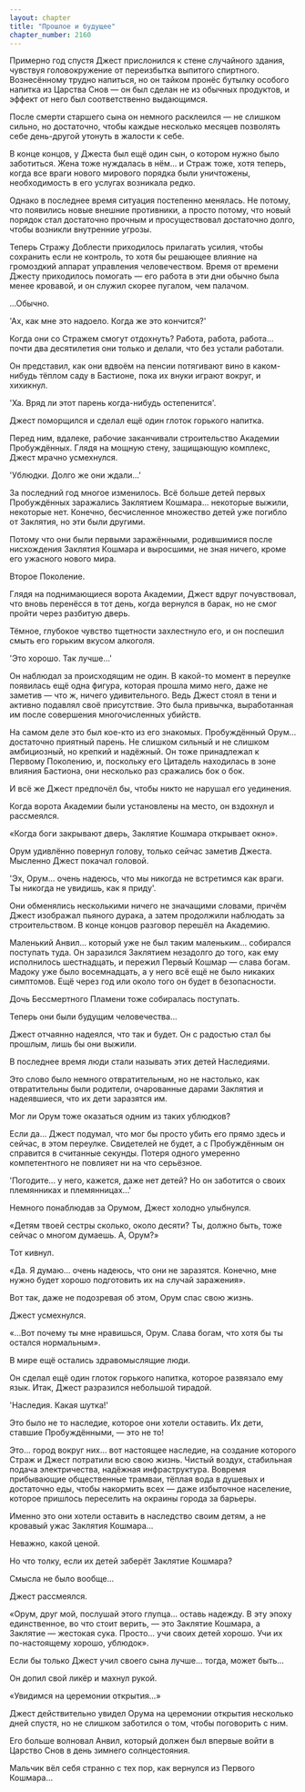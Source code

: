 ```yaml
---
layout: chapter
title: "Прошлое и будущее"
chapter_number: 2160
---
```




Примерно год спустя Джест прислонился к стене случайного здания, чувствуя головокружение от переизбытка выпитого спиртного. Вознесённому трудно напиться, но он тайком пронёс бутылку особого напитка из Царства Снов — он был сделан не из обычных продуктов, и эффект от него был соответственно выдающимся.

После смерти старшего сына он немного расклеился — не слишком сильно, но достаточно, чтобы каждые несколько месяцев позволять себе день-другой утонуть в жалости к себе.

В конце концов, у Джеста был ещё один сын, о котором нужно было заботиться. Жена тоже нуждалась в нём... и Страж тоже, хотя теперь, когда все враги нового мирового порядка были уничтожены, необходимость в его услугах возникала редко.

Однако в последнее время ситуация постепенно менялась. Не потому, что появились новые внешние противники, а просто потому, что новый порядок стал достаточно прочным и просуществовал достаточно долго, чтобы возникли внутренние угрозы.

Теперь Стражу Доблести приходилось прилагать усилия, чтобы сохранить если не контроль, то хотя бы решающее влияние на громоздкий аппарат управления человечеством. Время от времени Джесту приходилось помогать — его работа в эти дни обычно была менее кровавой, и он служил скорее пугалом, чем палачом.

...Обычно.

'Ах, как мне это надоело. Когда же это кончится?'

Когда они со Стражем смогут отдохнуть? Работа, работа, работа... почти два десятилетия они только и делали, что без устали работали.

Он представил, как они вдвоём на пенсии потягивают вино в каком-нибудь тёплом саду в Бастионе, пока их внуки играют вокруг, и хихикнул.

'Ха. Вряд ли этот парень когда-нибудь остепенится'.

Джест поморщился и сделал ещё один глоток горького напитка.

Перед ним, вдалеке, рабочие заканчивали строительство Академии Пробуждённых. Глядя на мощную стену, защищающую комплекс, Джест мрачно усмехнулся.

'Ублюдки. Долго же они ждали...'

За последний год многое изменилось. Всё больше детей первых Пробуждённых заражались Заклятием Кошмара... некоторые выжили, некоторые нет. Конечно, бесчисленное множество детей уже погибло от Заклятия, но эти были другими.

Потому что они были первыми заражёнными, родившимися после нисхождения Заклятия Кошмара и выросшими, не зная ничего, кроме его ужасного нового мира.

Второе Поколение.

Глядя на поднимающиеся ворота Академии, Джест вдруг почувствовал, что вновь перенёсся в тот день, когда вернулся в барак, но не смог пройти через разбитую дверь.

Тёмное, глубокое чувство тщетности захлестнуло его, и он поспешил смыть его горьким вкусом алкоголя.

'Это хорошо. Так лучше...'

Он наблюдал за происходящим не один. В какой-то момент в переулке появилась ещё одна фигура, которая прошла мимо него, даже не заметив — что ж, ничего удивительного. Ведь Джест стоял в тени и активно подавлял своё присутствие. Это была привычка, выработанная им после совершения многочисленных убийств.

На самом деле это был кое-кто из его знакомых. Пробуждённый Орум... достаточно приятный парень. Не слишком сильный и не слишком амбициозный, но крепкий и надёжный. Он тоже принадлежал к Первому Поколению, и, поскольку его Цитадель находилась в зоне влияния Бастиона, они несколько раз сражались бок о бок.

И всё же Джест предпочёл бы, чтобы никто не нарушал его уединения.

Когда ворота Академии были установлены на место, он вздохнул и рассмеялся.

«Когда боги закрывают дверь, Заклятие Кошмара открывает окно».

Орум удивлённо повернул голову, только сейчас заметив Джеста. Мысленно Джест покачал головой.

'Эх, Орум... очень надеюсь, что мы никогда не встретимся как враги. Ты никогда не увидишь, как я приду'.

Они обменялись несколькими ничего не значащими словами, причём Джест изображал пьяного дурака, а затем продолжили наблюдать за строительством. В конце концов разговор перешёл на Академию.

Маленький Анвил... который уже не был таким маленьким... собирался поступать туда. Он заразился Заклятием незадолго до того, как ему исполнилось шестнадцать, и пережил Первый Кошмар — слава богам. Мадоку уже было восемнадцать, а у него всё ещё не было никаких симптомов. Ещё через год или около того он будет в безопасности.

Дочь Бессмертного Пламени тоже собиралась поступать.

Теперь они были будущим человечества...

Джест отчаянно надеялся, что так и будет. Он с радостью стал бы прошлым, лишь бы они выжили.

В последнее время люди стали называть этих детей Наследиями.

Это слово было немного отвратительным, но не настолько, как отвратительны были родители, очарованные дарами Заклятия и надеявшиеся, что их дети заразятся им.

Мог ли Орум тоже оказаться одним из таких ублюдков?

Если да... Джест подумал, что мог бы просто убить его прямо здесь и сейчас, в этом переулке. Свидетелей не будет, а с Пробуждённым он справится в считанные секунды. Потеря одного умеренно компетентного не повлияет ни на что серьёзное.

'Погодите... у него, кажется, даже нет детей? Но он заботится о своих племянниках и племянницах...'

Немного понаблюдав за Орумом, Джест холодно улыбнулся.

«Детям твоей сестры сколько, около десяти? Ты, должно быть, тоже сейчас о многом думаешь. А, Орум?»

Тот кивнул.

«Да. Я думаю... очень надеюсь, что они не заразятся. Конечно, мне нужно будет хорошо подготовить их на случай заражения».

Вот так, даже не подозревая об этом, Орум спас свою жизнь.

Джест усмехнулся.

«...Вот почему ты мне нравишься, Орум. Слава богам, что хотя бы ты остался нормальным».

В мире ещё остались здравомыслящие люди.

Он сделал ещё один глоток горького напитка, которое развязало ему язык. Итак, Джест разразился небольшой тирадой.

'Наследия. Какая шутка!'

Это было не то наследие, которое они хотели оставить. Их дети, ставшие Пробуждёнными, — это не то!

Это... город вокруг них... вот настоящее наследие, на создание которого Страж и Джест потратили всю свою жизнь. Чистый воздух, стабильная подача электричества, надёжная инфраструктура. Вовремя прибывающие общественные трамваи, тёплая вода в душевых и достаточно еды, чтобы накормить всех — даже избыточное население, которое пришлось переселить на окраины города за барьеры.

Именно это они хотели оставить в наследство своим детям, а не кровавый ужас Заклятия Кошмара...

Неважно, какой ценой.

Но что толку, если их детей заберёт Заклятие Кошмара?

Смысла не было вообще...

Джест рассмеялся.

«Орум, друг мой, послушай этого глупца... оставь надежду. В эту эпоху единственное, во что стоит верить, — это Заклятие Кошмара, а Заклятие — жестокая сука. Просто... учи своих детей хорошо. Учи их по-настоящему хорошо, ублюдок».

Если бы только Джест учил своего сына лучше... тогда, может быть...

Он допил свой ликёр и махнул рукой.

«Увидимся на церемонии открытия...»

Джест действительно увидел Орума на церемонии открытия несколько дней спустя, но не слишком заботился о том, чтобы поговорить с ним.

Его больше волновал Анвил, который должен был впервые войти в Царство Снов в день зимнего солнцестояния.

Мальчик вёл себя странно с тех пор, как вернулся из Первого Кошмара...

